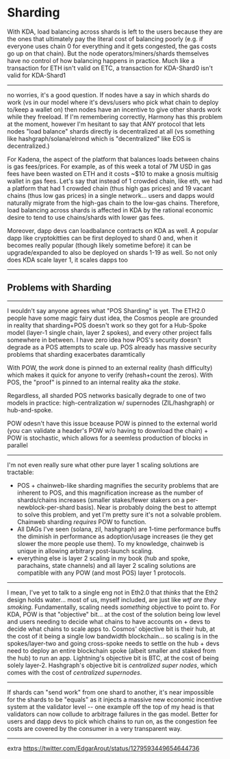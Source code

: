 # Sharding

With KDA, load balancing across shards is left to the users because they are the ones that ultimately pay the literal cost of balancing poorly (e.g. if everyone uses chain 0 for everything and it gets congested, the gas costs go up on that chain). But the node operators/miners/shards themselves have no control of how balancing happens in practice. Much like a transaction for ETH isn't valid on ETC, a transaction for KDA-Shard0 isn't valid for KDA-Shard1

***

no worries, it's a good question. If nodes have a say in which shards do work (vs in our model where it's devs/users who pick what chain to deploy to/keep a wallet on) then nodes have an incentive to give other shards work while they freeload. If I'm remembering correctly, Harmony has this problem at the moment, however I'm hesitant to say that ANY protocol that lets nodes "load balance" shards directly is decentralized at all (vs something like hashgraph/solana/elrond which is "decentralized" like EOS is decentralized.)

For Kadena, the aspect of the platform that balances loads between chains is gas fees/prices. For example, as of this week a total of 7M USD in gas fees have been wasted on ETH and it costs \~$10 to make a gnosis multisig wallet in gas fees. Let's say that instead of 1 crowded chain, like eth, we had a platform that had 1 crowded chain (thus high gas prices) and 19 vacant chains (thus low gas prices) in a single network... users and dapps would naturally migrate from the high-gas chain to the low-gas chains. Therefore, load balancing across shards is affected in KDA by the rational economic desire to tend to use chains/shards with lower gas fees.

Moreover, dapp devs can loadbalance contracts on KDA as well. A popular dapp like cryptokitties can be first deployed to shard 0 and, when it becomes really popular (though likely sometime before) it can be upgrade/expanded to also be deployed on shards 1-19 as well. So not only does KDA scale layer 1, it scales dapps too

***

## Problems with Sharding

***

I wouldn't say anyone agrees what "POS Sharding" is yet. The ETH2.0 people have some magic fairy dust idea, the Cosmos people are grounded in reality that sharding+POS doesn't work so they got for a Hub-Spoke model (layer-1 single chain, layer 2 spokes), and every other project falls somewhere in between. I have zero idea how POS's security doesn't degrade as a POS attempts to scale up. POS already has massive security problems that sharding exacerbates daramtically

With POW, the _work_ done is pinned to an external reality (hash difficulty) which makes it quick for anyone to verify (rehash+count the zeros). With POS, the "proof" is pinned to an internal reality aka _the stake_.

Regardless, all sharded POS networks basically degrade to one of two models in practice: high-centralization w/ supernodes (ZIL/hashgraph) or hub-and-spoke.

POW odesn't have this issue bceause POW is pinned to the external world (you can validate a header's POW w/o having to download the chain) + POW is stochastic, which allows for a seemless production of blocks in parallel

***

I'm not even really sure what other pure layer 1 scaling solutions are tractable:

* POS + chainweb-like sharding magnifies the security problems that are inherent to POS, and this magnification increase as the number of shards/chains increases (smaller stakes/fewer stakers on a per-newblock-per-shard basis). Near is probably doing the best to attempt to solve this problem, and yet I'm pretty sure it's not a solvable problem. Chainweb sharding _requires_ POW to function.
* All DAGs I've seen (solana, zil, hashgraph) are 1-time performance buffs the diminish in performance as adoption/usage increases (ie they get slower the more people use them). To my knowledge, chainweb is unique in allowing arbitrary post-launch scaling.
* everything else is layer 2 scaling in my book (hub and spoke, parachains, state channels) and all layer 2 scaling solutions are compatible with any POW (and most POS) layer 1 protocols.

***

I mean, I've yet to talk to a single eng not in Eth2.0 that _thinks_ that the Eth2 design holds water... most of us, myself included, are just like _wtf are they smoking_. Fundamentally, scaling needs _something_ objective to point to. For KDA, POW is that "objective" bit... at the cost of the solution being low level and users needing to decide what chains to have accounts on + devs to decide what chains to scale apps to. Cosmos' objective bit is their hub, at the cost of it being a single low bandwidth blockchain... so scaling is in the spokes/layer-two and going cross-spoke needs to settle on the hub + devs need to deploy an entire blockchain spoke (albeit smaller and staked from the hub) to run an app. Lightning's objective bit is BTC, at the cost of being solely layer-2. Hashgraph's objective bit is _centralized super nodes_, which comes with the cost of _centralized supernodes_.

***

If shards can "send work" from one shard to another, it's near impossible for the shards to be "equals" as it injects a massive new economic incentive system at the validator level -- one example off the top of my head is that validators can now collude to arbitrage failures in the gas model. Better for users and dapp devs to pick which chains to run on, as the congestion fee costs are covered by the consumer in a very transparent way.

***

extra https://twitter.com/EdgarArout/status/1279593449654644736

